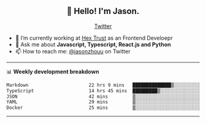 <h2 align="center">👋 Hello! I'm Jason.</h2>
<p align="center">
  <a href="https://twitter.com/jasonzhouu">Twitter</a>
</p>


- 🔭 I’m currently working at [Hex Trust](https://hextrust.com/) as an Frontend Develoepr
- 💬 Ask me about **Javascript, Typescript, React.js and Python**
- 📫 How to reach me: [@jasonzhouu](https://twitter.com/jasonzhouu) on Twitter

-------

📊 **Weekly development breakdown**
<!--START_SECTION:waka-->

```txt
Markdown                      22 hrs 9 mins   ██████████████▒░░░░░░░░░░   56.78 %
TypeScript                    14 hrs 45 mins  █████████▒░░░░░░░░░░░░░░░   37.83 %
JSON                          42 mins         ▒░░░░░░░░░░░░░░░░░░░░░░░░   01.80 %
YAML                          29 mins         ▒░░░░░░░░░░░░░░░░░░░░░░░░   01.28 %
Docker                        25 mins         ▒░░░░░░░░░░░░░░░░░░░░░░░░   01.07 %
```

<!--END_SECTION:waka-->

-------
